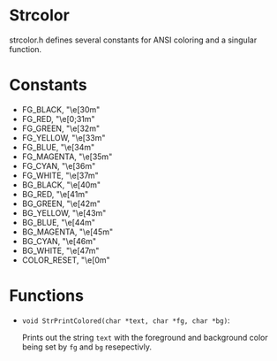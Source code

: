 # Strcolor
strcolor.h defines several constants for ANSI coloring and a singular function.

# Constants
- FG_BLACK, "\e[30m"
- FG_RED, "\e[0;31m"
- FG_GREEN, "\e[32m"
- FG_YELLOW, "\e[33m"
- FG_BLUE, "\e[34m"
- FG_MAGENTA, "\e[35m"
- FG_CYAN, "\e[36m"
- FG_WHITE, "\e[37m"
- BG_BLACK, "\e[40m"
- BG_RED, "\e[41m"
- BG_GREEN, "\e[42m"
- BG_YELLOW, "\e[43m"
- BG_BLUE, "\e[44m"
- BG_MAGENTA, "\e[45m"
- BG_CYAN, "\e[46m"
- BG_WHITE, "\e[47m"
- COLOR_RESET, "\e[0m"


# Functions
- ```void StrPrintColored(char *text, char *fg, char *bg)```:
	
	Prints out the string ```text``` with the foreground and background color being set by ```fg``` and ```bg``` resepectivly.

